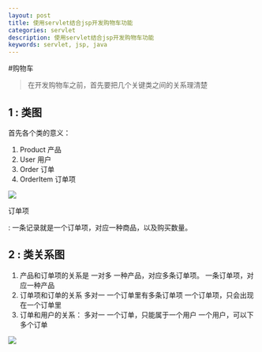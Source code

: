 ```yaml
---
layout: post
title: 使用servlet结合jsp开发购物车功能
categories: servlet
description: 使用servlet结合jsp开发购物车功能
keywords: servlet, jsp, java
---
```


#购物车

>在开发购物车之前，首先要把几个关键类之间的关系理清楚

## 1 : 类图    
首先各个类的意义：
1. Product 产品
2. User 用户
3. Order 订单
4. OrderItem 订单项
<img align="center" src="http://www.bailei.tech/blog/master/images/servlet/1.png"/>

订单项

:    一条记录就是一个订单项，对应一种商品，以及购买数量。

## 2 : 类关系图    
1. 产品和订单项的关系是 一对多
一种产品，对应多条订单项。 
一条订单项，对应一种产品
2. 订单项和订单的关系 多对一
一个订单里有多条订单项
一个订单项，只会出现在一个订单里
3. 订单和用户的关系： 多对一
一个订单，只能属于一个用户
一个用户，可以下多个订单
<img align="center" src="http://www.bailei.tech/blog/master/images/servlet/2.png"/>